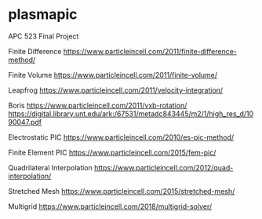 # plasmapic
APC 523 Final Project

Finite Difference
https://www.particleincell.com/2011/finite-difference-method/

Finite Volume
https://www.particleincell.com/2011/finite-volume/

Leapfrog
https://www.particleincell.com/2011/velocity-integration/

Boris
https://www.particleincell.com/2011/vxb-rotation/
https://digital.library.unt.edu/ark:/67531/metadc843445/m2/1/high_res_d/1090047.pdf

Electrostatic PIC
https://www.particleincell.com/2010/es-pic-method/

Finite Element PIC
https://www.particleincell.com/2015/fem-pic/

Quadrilateral Interpolation
https://www.particleincell.com/2012/quad-interpolation/

Stretched Mesh
https://www.particleincell.com/2015/stretched-mesh/

Multigrid
https://www.particleincell.com/2018/multigrid-solver/